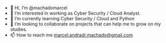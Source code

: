 - 👋 Hi, I’m @machadomarcel
- 👀 I’m interested in working as Cyber Security / Cloud Analyst.
- 🌱 I’m currently learning Cyber Security / Cloud and Python
- 💞️ I’m looking to collaborate on projects that can help me to grow on my studies.
- 📫 How to reach me marcel.andradr.machado@gmail.com

<!---
machadomarcel/machadomarcel is a ✨ special ✨ repository because its `README.md` (this file) appears on your GitHub profile.
You can click the Preview link to take a look at your changes.
--->
